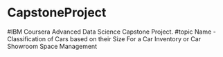 # CapstoneProject
#IBM Coursera Advanced Data Science Capstone Project.
#topic Name - Classification of Cars based on their Size For a Car Inventory or Car Showroom Space Management
